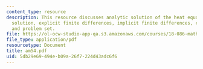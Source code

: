 ```yaml
---
content_type: resource
description: This resource discusses analytic solution of the heat equation, the fundamental
  solution, explicit finite differences, implicit finite differences, convection-diffusion
  and problem set.
file: https://ol-ocw-studio-app-qa.s3.amazonaws.com/courses/18-086-mathematical-methods-for-engineers-ii-spring-2006/5db29e69494eb09a26f7224d43adc6f6_am54.pdf
file_type: application/pdf
resourcetype: Document
title: am54.pdf
uid: 5db29e69-494e-b09a-26f7-224d43adc6f6
---
```

